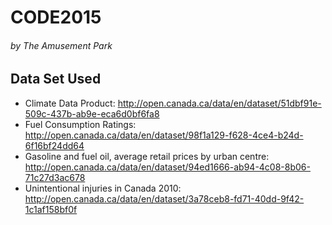 # CODE2015
###### by The Amusement Park

## Data Set Used
- Climate Data Product: http://open.canada.ca/data/en/dataset/51dbf91e-509c-437b-ab9e-eca6d0bf6fa8
- Fuel Consumption Ratings: http://open.canada.ca/data/en/dataset/98f1a129-f628-4ce4-b24d-6f16bf24dd64
- Gasoline and fuel oil, average retail prices by urban centre: http://open.canada.ca/data/en/dataset/94ed1666-ab94-4c08-8b06-71c27d3ac678
- Unintentional injuries in Canada 2010: http://open.canada.ca/data/en/dataset/3a78ceb8-fd71-40dd-9f42-1c1af158bf0f

